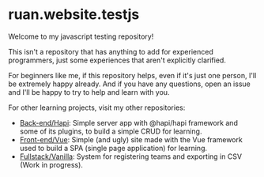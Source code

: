 # ruan.website.testjs
Welcome to my javascript testing repository!

This isn't a repository that has anything to add for experienced programmers, just some experiences that aren't explicitly clarified.

For beginners like me, if this repository helps, even if it's just one person, I'll be extremely happy already. And if you have any questions, open an issue and I'll be happy to try to help and learn with you.

For other learning projects, visit my other repositories:
* [Back-end/Hapi](https://github.com/decimo3/ruan.node.hapijs): Simple server app with @hapi/hapi framework and some of its plugins, to build a simple CRUD for learning.
* [Front-end/Vue](https://github.com/decimo3/ruan.site.vuejs): Simple (and ugly) site made with the Vue framework used to build a SPA (single page application) for learning.
* [Fullstack/Vanilla](https://github.com/decimo3/ruan.website.vanilla): System for registering teams and exporting in CSV (Work in progress).
